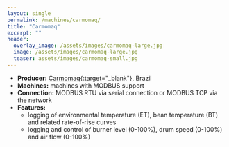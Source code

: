 ```yaml
---
layout: single
permalink: /machines/carmomaq/
title: "Carmomaq"
excerpt: ""
header:
  overlay_image: /assets/images/carmomaq-large.jpg
  image: /assets/images/carmomaq-large.jpg
  teaser: assets/images/carmomaq-small.jpg
---
```

* __Producer:__ [Carmomaq](https://www.carmomaq.com.br/){:target="_blank"}, Brazil
* __Machines:__ machines with MODBUS support
* __Connection:__ MODBUS RTU via serial connection or MODBUS TCP via the network
* __Features:__
  - logging of environmental temperature (ET), bean temperature (BT) and related rate-of-rise curves
  - logging and control of burner level (0-100%), drum speed (0-100%) and air flow (0-100%)